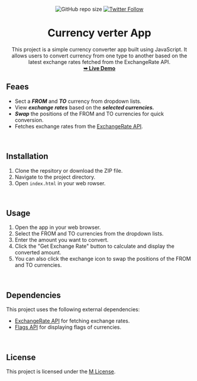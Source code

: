 <div align="center">

![GitHub repo size](https://img.shields.io/github/repo-size/Pranav-Jadhav09/currency-converter-app)
[![Twitter Follow](https://img.shields.io/twitter/follow/Pranav_Jadhav09?style=social)](https://twitter.com/Pranav_Jadhav09)

# Currency verter App

This project is a simple currency converter app built using JavaScript. It allows users to convert currency from one type to another based on the latest exchange rates fetched from the ExchangeRate API.<br />
<a href="https://currency-converter-app.onrender.com/"><strong>➥ Live Demo</strong></a>

</div>

## Feaes

- Sect a **_FROM_** and **_TO_** currency from dropdown lists.
- View **_exchange rates_** based on the **_selected currencies._**
- **_Swap_** the positions of the FROM and TO currencies for quick conversion.
- Fetches exchange rates from the [ExchangeRate API](https://v6.exchangerate-api.com/).

<br />

## Installation

1. Clone the repsitory or download the ZIP file.
2. Navigate to the project directory.
3. Open `index.html` in your web rowser.

<br />

## Usage

1. Open the app in your web browser.
2. Select the FROM and TO currencies from the dropdown lists.
3. Enter the amount you want to convert.
4. Click the "Get Exchange Rate" button to calculate and display the converted amount.
5. You can also click the exchange icon to swap the positions of the FROM and TO currencies.

<br />

## Dependencies

This project uses the following external dependencies:

- [ExchangeRate API](https://v6.exchangerate-api.com/) for fetching exchange rates.
- [Flags API](https://flagsapi.com/) for displaying flags of currencies.

<br />

## License

This project is licensed under the [M License](LICENSE).
